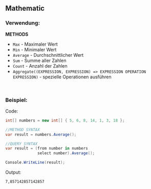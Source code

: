 ## Mathematic

### Verwendung:

**METHODS**
- `Max` - Maximaler Wert
- `Min` - Minimaler Wert
- `Average` - Durchschnittlicher Wert
- `Sum` - Summe aller Zahlen
- `Count` - Anzahl der Zahlen
- `Aggregate((EXPRESSION, EXPRESSION) => EXPRESSION OPERATION EXPRESSION)` - spezielle Operationen ausführen

&nbsp;

### Beispiel:

Code:
```cs
int[] numbers = new int[] { 5, 6, 8, 14, 1, 3, 18 };

//METHOD SYNTAX
var result = numbers.Average();

//QUERY SYNTAX
var result = (from number in numbers 
              select number).Average();

Console.WriteLine(result);
```

Output:
```
7,857142857142857
```